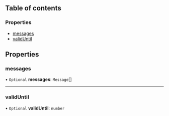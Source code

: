 ## Table of contents

### Properties

- [messages](ton_src.UnsignedTx.md#messages)
- [validUntil](ton_src.UnsignedTx.md#validuntil)

## Properties

### messages

• `Optional` **messages**: `Message`[]

___

### validUntil

• `Optional` **validUntil**: `number`
